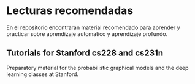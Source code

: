 # Lecturas recomendadas
En el repositorio encontraran material recomendado para aprender y practicar sobre aprendizaje automatico y aprendizaje profundo.

## Tutorials for Stanford cs228 and cs231n
Preparatory material for the probabilistic graphical models and the deep learning classes at Stanford.
